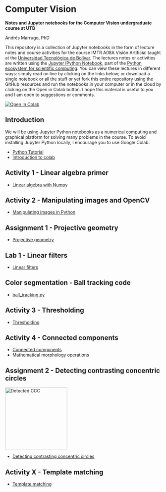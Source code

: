 Computer Vision
===

**Notes and Jupyter notebooks for the Computer Vision undergraduate course at UTB**

Andrés Marrugo, PhD


This repository is a collection of Jupyter notebooks in the form of lecture notes and course activities for the course IMTR A08A Visión Artificial taught at the [Universidad Tecnológica de Bolívar](http://www.utb.edu.co/). The lectures notes or activities are written using the [Jupyter IPython Notebook](https://jupyter.org/), part of the [Python ecosystem for scientific computing]( http://scipy.org/ ). You can view these lectures in different ways: simply read on line by clicking on the links below; or download a single notebook or all the stuff or yet fork this entire repository using the GitHub resources and run the notebooks in your computer or in the cloud by clicking on the Open in Colab button. I hope this material is useful to you and I am open to suggestions or comments.

[![Open In Colab](https://colab.research.google.com/assets/colab-badge.svg)](https://colab.research.google.com/github/agmarrugo/computer-vision-utb/blob/main/README.ipynb)


Introduction
------------

We will be using Jupyter Python notebooks as a numerical computing and graphical platform for solving many problems in the course. To avoid installing Jupyter Python locally, I encourage you to use Google Colab. 

- [Python Tutorial](https://colab.research.google.com/github/cs231n/cs231n.github.io/blob/master/python-colab.ipynb)
- [Introduction to colab](https://colab.research.google.com/notebooks/welcome.ipynb)

## Activity 1 - Linear algebra primer

- [Linear algebra with Numpy](http://nbviewer.ipython.org/github/agmarrugo/computer-vision-utb/blob/main/notebooks/00_Linear_algebra_with_Numpy.ipynb)

## Activity 2 - Manipulating images and OpenCV

- [Manipulating images in Python](http://nbviewer.ipython.org/github/agmarrugo/computer-vision-utb/blob/main/notebooks/01_Image_Processing_in_Python_Final.ipynb)

## Assignment 1 - Projective geometry

- [Projective geometry](http://nbviewer.ipython.org/github/agmarrugo/computer-vision-utb/blob/main/notebooks/assignment_01_computer_vision.ipynb)

## Lab 1 - Linear filters

- [Linear filters](http://nbviewer.ipython.org/github/agmarrugo/computer-vision-utb/blob/main/notebooks/lab_linear_filters.ipynb)

## Color segmentation - Ball tracking code

- [ball_tracking.py](https://github.com/agmarrugo/computer-vision-utb/blob/main/code/ball_tracking.py)

## Activity 3 - Thresholding 

- [Thresholding](http://nbviewer.ipython.org/github/agmarrugo/computer-vision-utb/blob/main/notebooks/04_thresholding_images_computer_vision.ipynb)

## Activity 4 - Connected components

- [Connected components](http://nbviewer.ipython.org/github/agmarrugo/computer-vision-utb/blob/main/notebooks/connected_components_images_computer_vision.ipynb)  
- [Mathematical morphology operations](https://docs.opencv.org/4.5.1/d9/d61/tutorial_py_morphological_ops.html)

## Assignment 2 - Detecting contrasting concentric circles

<!-- ![Detected CCC.](https://github.com/agmarrugo/computer-vision-utb/raw/main/figures/detected_cc.gif) -->

<img src="https://github.com/agmarrugo/computer-vision-utb/raw/main/figures/detected_cc.gif" alt="Detected CCC" width="200"/>

- [Detecting contrasting concentric circles](http://nbviewer.ipython.org/github/agmarrugo/computer-vision-utb/blob/main/notebooks/oneccc_detection_assignment.ipynb)

## Activity X - Template matching

- [Template matching](http://nbviewer.ipython.org/github/agmarrugo/computer-vision-utb/blob/main/notebooks/template_matching.ipynb)
